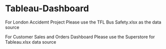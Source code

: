 # Tableau-Dashboard

For London Accidemt Project Please use the TFL Bus Safety.xlsx as the data source

For Customer Sales and Orders Dashboard Please use the Superstore for Tableau.xlsx data source
